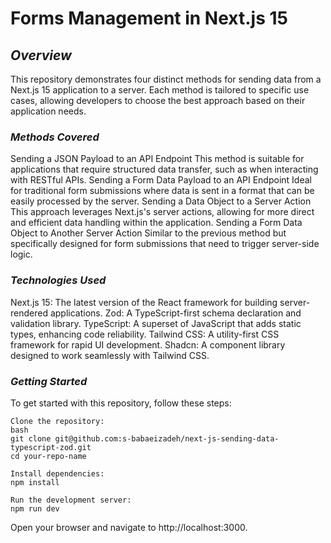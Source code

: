 # **Forms Management in Next.js 15**

## *Overview*
This repository demonstrates four distinct methods for sending data from a Next.js 15 application to a server. Each method is tailored to specific use cases, allowing developers to choose the best approach based on their application needs.

### *Methods Covered*
Sending a JSON Payload to an API Endpoint
This method is suitable for applications that require structured data transfer, such as when interacting with RESTful APIs.
Sending a Form Data Payload to an API Endpoint
Ideal for traditional form submissions where data is sent in a format that can be easily processed by the server.
Sending a Data Object to a Server Action
This approach leverages Next.js's server actions, allowing for more direct and efficient data handling within the application.
Sending a Form Data Object to Another Server Action
Similar to the previous method but specifically designed for form submissions that need to trigger server-side logic.

### *Technologies Used*
Next.js 15: The latest version of the React framework for building server-rendered applications.
Zod: A TypeScript-first schema declaration and validation library.
TypeScript: A superset of JavaScript that adds static types, enhancing code reliability.
Tailwind CSS: A utility-first CSS framework for rapid UI development.
Shadcn: A component library designed to work seamlessly with Tailwind CSS.

### *Getting Started*
To get started with this repository, follow these steps:

```
Clone the repository:
bash
git clone git@github.com:s-babaeizadeh/next-js-sending-data-typescript-zod.git
cd your-repo-name

Install dependencies:
npm install

Run the development server:
npm run dev
```

Open your browser and navigate to http://localhost:3000.
